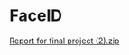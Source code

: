 # FaceID
[Report for final project (2).zip](https://github.com/mazino24/FaceID/files/10775570/Report.for.final.project.2.zip)
